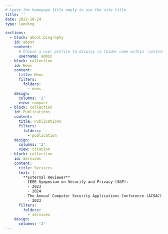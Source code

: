 ```yaml
---
# Leave the homepage title empty to use the site title
title: ''
date: 2022-10-24
type: landing

sections:
  - block: about.biography
    id: about
    content:
      # Choose a user profile to display (a folder name within `content/authors/`)
      username: admin
  - block: collection
    id: News
    content:
      title: News
      filters:
        folders:
          - news
    design:
      columns: '2'
      view: compact
  - block: collection
    id: Publications
    content:
      title: Publications
      filters:
        folders:
          - publication
    design:
      columns: '2'
      view: citation
  - block: collection
    id: Services
    content:
      title: Services
      text: |-
        **External Reviewer**
        - IEEE Symposium on Security and Privacy (S&P):
          - 2023
          - 2024
        - The Annual Computer Security Applications Conference (ACSAC):
          - 2023
      filters:
        folders:
          - services
    design:
      columns: '2'
---
```

